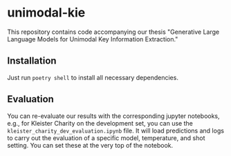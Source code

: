 # unimodal-kie
This repository contains code accompanying our thesis "Generative Large Language Models for Unimodal Key Information Extraction."

## Installation
Just run
```poetry shell```
to install all necessary dependencies.

## Evaluation
You can re-evaluate our results with the corresponding jupyter notebooks, e.g., for Kleister Charity on the development set, you can use the `kleister_charity_dev_evaluation.ipynb` file. It will load predictions and logs to carry out the evaluation of a specific model, temperature, and shot setting. You can set these at the very top of the notebook.

